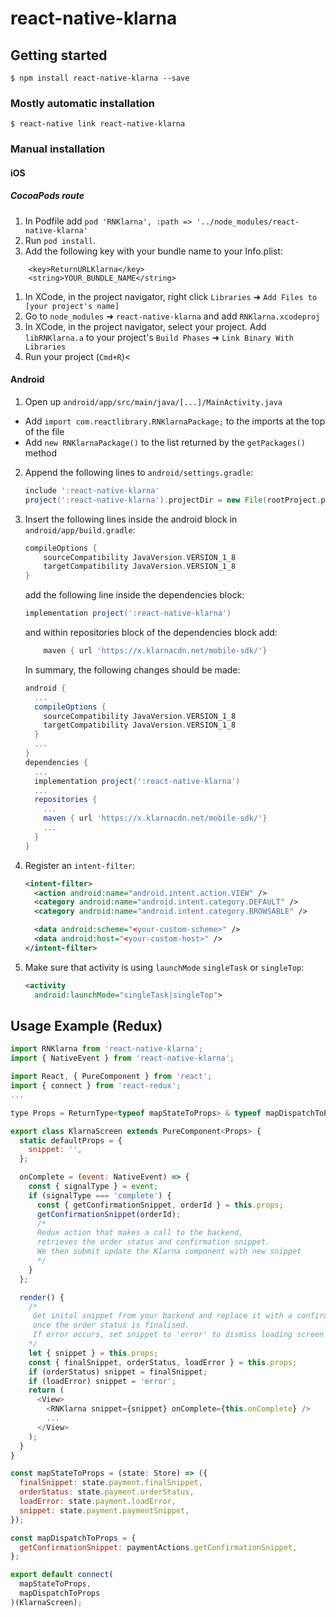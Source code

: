 # react-native-klarna

## Getting started

`$ npm install react-native-klarna --save`

### Mostly automatic installation

`$ react-native link react-native-klarna`

### Manual installation

#### iOS

##### CocoaPods route

1. In Podfile add `pod 'RNKlarna', :path => '../node_modules/react-native-klarna'`
2. Run `pod install`.
3. Add the following key with your bundle name to your Info.plist:

```
    <key>ReturnURLKlarna</key>
    <string>YOUR_BUNDLE_NAME</string>
```

1. In XCode, in the project navigator, right click `Libraries` ➜ `Add Files to [your project's name]`
2. Go to `node_modules` ➜ `react-native-klarna` and add `RNKlarna.xcodeproj`
3. In XCode, in the project navigator, select your project. Add `libRNKlarna.a` to your project's `Build Phases` ➜ `Link Binary With Libraries`
4. Run your project (`Cmd+R`)<

#### Android

1. Open up `android/app/src/main/java/[...]/MainActivity.java`

- Add `import com.reactlibrary.RNKlarnaPackage;` to the imports at the top of the file
- Add `new RNKlarnaPackage()` to the list returned by the `getPackages()` method

2.  Append the following lines to `android/settings.gradle`:
    ```gradle
    include ':react-native-klarna'
    project(':react-native-klarna').projectDir = new File(rootProject.projectDir, 	'../node_modules/react-native-klarna/android')
    ```
3.  Insert the following lines inside the android block in `android/app/build.gradle`:
    ```gradle
    compileOptions {
        sourceCompatibility JavaVersion.VERSION_1_8
        targetCompatibility JavaVersion.VERSION_1_8
    }
    ```
    add the following line inside the dependencies block:
    ```gradle
    implementation project(':react-native-klarna')
    ```
    and within repositories block of the dependencies block add:
    ```gradle
        maven { url 'https://x.klarnacdn.net/mobile-sdk/'}
    ```
    In summary, the following changes should be made:
    ```gradle
    android {
      ...
      compileOptions {
        sourceCompatibility JavaVersion.VERSION_1_8
        targetCompatibility JavaVersion.VERSION_1_8
      }
      ...
    }
    dependencies {
      ...
      implementation project(':react-native-klarna')
      ...
      repositories {
        ...
        maven { url 'https://x.klarnacdn.net/mobile-sdk/'}
        ...
      }
    }
    ```
4.  Register an `intent-filter`:

    ```xml
    <intent-filter>
      <action android:name="android.intent.action.VIEW" />
      <category android:name="android.intent.category.DEFAULT" />
      <category android:name="android.intent.category.BROWSABLE" />

      <data android:scheme="<your-custom-scheme>" />
      <data android:host="<your-custom-host>" />
    </intent-filter>
    ```

5.  Make sure that activity is using `launchMode` `singleTask` or `singleTop`:
    ```xml
    <activity
      android:launchMode="singleTask|singleTop">
    ```

## Usage Example (Redux)

```javascript
import RNKlarna from 'react-native-klarna';
import { NativeEvent } from 'react-native-klarna';

import React, { PureComponent } from 'react';
import { connect } from 'react-redux';
...

type Props = ReturnType<typeof mapStateToProps> & typeof mapDispatchToProps;

export class KlarnaScreen extends PureComponent<Props> {
  static defaultProps = {
    snippet: '',
  };

  onComplete = (event: NativeEvent) => {
    const { signalType } = event;
    if (signalType === 'complete') {
      const { getConfirmationSnippet, orderId } = this.props;
      getConfirmationSnippet(orderId);
      /*
      Redux action that makes a call to the backend,
      retrieves the order status and confirmation snippet.
      We then submit update the Klarna component with new snippet
      */
    }
  };

  render() {
    /*
     Get inital snippet from your backend and replace it with a confirmation one
     once the order status is finalised.
     If error occurs, set snippet to 'error' to dismiss loading screen
    */
    let { snippet } = this.props;
    const { finalSnippet, orderStatus, loadError } = this.props;
    if (orderStatus) snippet = finalSnippet;
    if (loadError) snippet = 'error';
    return (
      <View>
        <RNKlarna snippet={snippet} onComplete={this.onComplete} />
        ...
      </View>
    );
  }
}

const mapStateToProps = (state: Store) => ({
  finalSnippet: state.payment.finalSnippet,
  orderStatus: state.payment.orderStatus,
  loadError: state.payment.loadError,
  snippet: state.payment.paymentSnippet,
});

const mapDispatchToProps = {
  getConfirmationSnippet: paymentActions.getConfirmationSnippet,
};

export default connect(
  mapStateToProps,
  mapDispatchToProps
)(KlarnaScreen);
```
